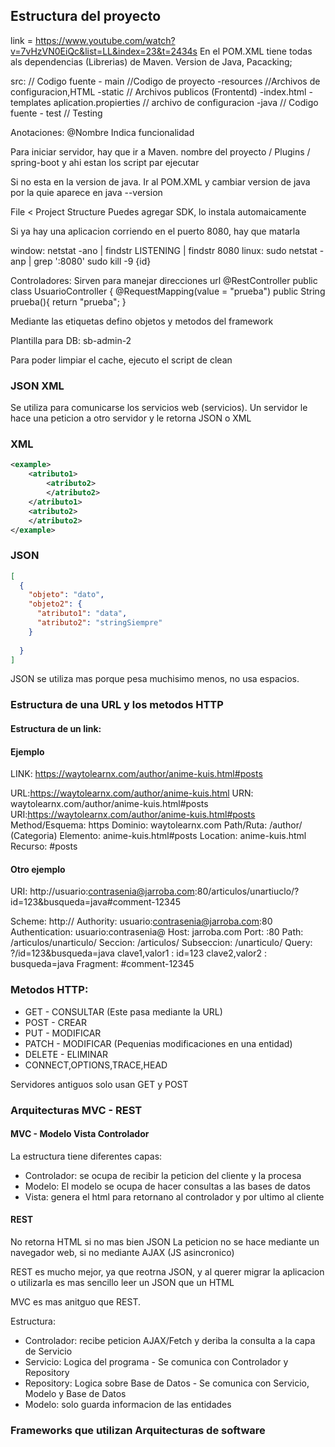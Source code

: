 ## Estructura del proyecto
link = https://www.youtube.com/watch?v=7vHzVN0EiQc&list=LL&index=23&t=2434s
En el POM.XML tiene todas als dependencias (Librerias) de Maven.
Version de Java, Pacacking;

src: // Codigo fuente
    - main //Codigo de proyecto
        -resources //Archivos de configuracion,HTML
            -static // Archivos publicos (Frontentd)
                -index.html
            -templates
            aplication.propierties // archivo de configuracion
        -java // Codigo fuente
    - test // Testing

Anotaciones:
    @Nombre
Indica funcionalidad

Para iniciar servidor, hay que ir a Maven.
nombre del proyecto / Plugins / spring-boot
y ahi estan los script par ejecutar

Si no esta en la version de java.
Ir al POM.XML y cambiar version de java por la quie aparece en java --version

File < Project Structure
Puedes agregar SDK, lo instala automaicamente

Si ya hay una aplicacion corriendo en el puerto 8080, hay que matarla

window: netstat -ano | findstr LISTENING | findstr 8080
linux: sudo netstat -anp | grep ':8080'
sudo kill -9 {id}

Controladores:
Sirven para manejar direcciones url
@RestController
public class UsuarioController {
    @RequestMapping(value = "prueba")
    public String prueba(){
        return "prueba";
}

Mediante las etiquetas defino objetos y metodos del framework

Plantilla para DB:
sb-admin-2

Para poder limpiar el cache, ejecuto el script de clean

### JSON XML
Se utiliza para comunicarse los servicios web (servicios).
Un servidor le hace una peticion a otro servidor y le retorna JSON o XML

### XML
~~~XML
<example>
    <atributo1>
        <atributo2>
        </atributo2>
    </atributo1>
    <atributo2>
    </atributo2>
</example>
~~~

### JSON
~~~JSON
[
  {
    "objeto": "dato",
    "objeto2": {
      "atributo1": "data",
      "atributo2": "stringSiempre"
    }
  
  }
]
~~~
JSON se utiliza mas porque pesa muchisimo menos, no usa espacios.

### Estructura de una URL y los metodos HTTP
#### Estructura de un link:

#### Ejemplo 

LINK:   https://waytolearnx.com/author/anime-kuis.html#posts

URL:https://waytolearnx.com/author/anime-kuis.html
URN: waytolearnx.com/author/anime-kuis.html#posts
URI:https://waytolearnx.com/author/anime-kuis.html#posts
Method/Esquema: https
Dominio: waytolearnx.com
Path/Ruta: /author/ (Categoria)
Elemento: anime-kuis.html#posts
Location: anime-kuis.html
Recurso: #posts

#### Otro ejemplo

URI: http://usuario:contrasenia@jarroba.com:80/articulos/unartiuclo/?id=123&busqueda=java#comment-12345

Scheme: http://
Authority: usuario:contrasenia@jarroba.com:80
    Authentication: usuario:contrasenia@
    Host: jarroba.com
    Port: :80
Path: /articulos/unarticulo/
    Seccion: /articulos/
    Subseccion: /unarticulo/
Query: ?/id=123&busqueda=java
    clave1,valor1 : id=123
    clave2,valor2 : busqueda=java
Fragment: #comment-12345

### Metodos HTTP:
- GET - CONSULTAR (Este pasa mediante la URL)
- POST - CREAR
- PUT - MODIFICAR
- PATCH - MODIFICAR (Pequenias modificaciones en una entidad)
- DELETE - ELIMINAR
- CONNECT,OPTIONS,TRACE,HEAD

Servidores antiguos solo usan GET y POST

### Arquitecturas MVC - REST
#### MVC - Modelo Vista Controlador
La estructura tiene diferentes capas:
- Controlador: se ocupa de recibir la peticion del cliente y la procesa
- Modelo: El modelo se ocupa de hacer consultas a las bases de datos
- Vista: genera el html para retornano al controlador y por ultimo al cliente

#### REST
No retorna HTML si no mas bien JSON
La peticion no se hace mediante un navegador web, si no mediante AJAX (JS asincronico)

REST es mucho mejor, ya que reotrna JSON, y al querer migrar la aplicacion o utilizarla es mas sencillo leer un JSON que un HTML

MVC es mas anitguo que REST.

Estructura:
- Controlador: recibe peticion AJAX/Fetch y deriba la consulta a la capa de Servicio
- Servicio: Logica del programa - Se comunica con Controlador y Repository
- Repository: Logica sobre Base de Datos - Se comunica con Servicio, Modelo y Base de Datos
- Modelo: solo guarda informacion de las entidades

### Frameworks que utilizan Arquitecturas de software
